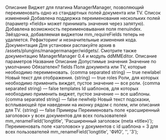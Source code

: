 Описание
Виджет для плагина ManagerManager, позволяющий переименовать одно из стандартных полей документа или TV.
Список изменений
Добавлена поддержка переименования нескольких полей (параметр «fields» может принимать значения через запятую).
Добавлена возможность переименовывания поля menuindex.
Звёздочка, добавляемая виджетом mm_requireFields теперь не удаляется.
Рефакторинг и незначительные изменения кода.
Документация
Для установки распакуйте архив в /assets/plungins/managermanager/widgets/. Смотрите также документацию ManagerManager 0.4 и модуль ddMMEditor.
Описание параметров
Название	Описание	Допустимые значения	Значение по умолчанию	Обязателен?
fields	Поля документа или TV, которые необходимо переименовать.	{comma separated string}	—	true
newlabel	Новый текст для отображения.	{string}	—	true
roles	Роли, для которых необходимо применить виждет, пустое значение — все роли.	{comma separated string}	—	false
templates	Id шаблонов, для которых необходимо применить виджет, пустое значение — все шаблоны.	{comma separated string}	—	false
newhelp	Новый текст подсказки, всплывающей при наведении на иконку рядом с полем, или описания для TV.	{string}	—	false
Примеры
Переименовать поле «расширенный заголовок» у всех документов для всех пользователей
mm_renameField('longtitle', 'Расширенный заголовок (meta «title»)');
Переименовать поле «заголовок» у документов с id шаблона = 3 для всех пользователей
mm_renameField('longtitle', 'ФИО', '', '3');